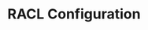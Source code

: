 # RACL Configuration

<!-- BEGIN CMDGEN util/raclgen.py --doc ./hw/top_daric2/data/autogen/top_daric2.gen.hjson -->
<!-- END CMDGEN -->
